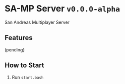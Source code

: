 # SA-MP Server `v0.0.0-alpha`

San Andreas Multiplayer Server

## Features

(pending)

## How to Start

1. Run `start.bash`